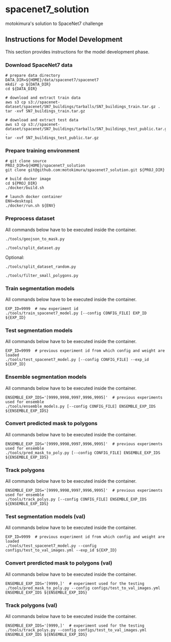 # spacenet7_solution

motokimura's solution to SpaceNet7 challenge

## Instructions for Model Development

This section provides instructions for the model development phase.

### Download SpaceNet7 data

```
# prepare data directory
DATA_DIR=${HOME}/data/spacenet7/spacenet7
mkdir -p ${DATA_DIR}
cd ${DATA_DIR}

# download and extract train data
aws s3 cp s3://spacenet-dataset/spacenet/SN7_buildings/tarballs/SN7_buildings_train.tar.gz .
tar -xvf SN7_buildings_train.tar.gz

# download and extract test data
aws s3 cp s3://spacenet-dataset/spacenet/SN7_buildings/tarballs/SN7_buildings_test_public.tar.gz .
tar -xvf SN7_buildings_test_public.tar.gz
```

### Prepare training environment

```
# git clone source
PROJ_DIR=${HOME}/spacenet7_solution
git clone git@github.com:motokimura/spacenet7_solution.git ${PROJ_DIR}

# build docker image
cd ${PROJ_DIR}
./docker/build.sh

# launch docker container
ENV=desktop1
./docker/run.sh ${ENV}
```

### Preprocess dataset

All commands below have to be executed inside the container.

```
./tools/geojson_to_mask.py

./tools/split_dataset.py
```

Optional:

```
./tools/split_dataset_random.py

./tools/filter_small_polygons.py
```

### Train segmentation models

All commands below have to be executed inside the container.

```
EXP_ID=9999  # new experiment id
./tools/train_spacenet7_model.py [--config CONFIG_FILE] EXP_ID ${EXP_ID}
```

### Test segmentation models

All commands below have to be executed inside the container.

```
EXP_ID=9999  # previous experiment id from which config and weight are loaded
./tools/test_spacenet7_model.py [--config CONFIG_FILE] --exp_id ${EXP_ID}
```

### Ensemble segmentation models

All commands below have to be executed inside the container.

```
ENSEMBLE_EXP_IDS='[9999,9998,9997,9996,9995]'  # previous experiments used for ensemble
./tools/ensemble_models.py [--config CONFIG_FILE] ENSEMBLE_EXP_IDS ${ENSEMBLE_EXP_IDS}
```

### Convert predicted mask to polygons

All commands below have to be executed inside the container.

```
ENSEMBLE_EXP_IDS='[9999,9998,9997,9996,9995]'  # previous experiments used for ensemble
./tools/pred_mask_to_poly.py [--config CONFIG_FILE] ENSEMBLE_EXP_IDS ${ENSEMBLE_EXP_IDS}
```

### Track polygons

All commands below have to be executed inside the container.

```
ENSEMBLE_EXP_IDS='[9999,9998,9997,9996,9995]'  # previous experiments used for ensemble
./tools/track_polys.py [--config CONFIG_FILE] ENSEMBLE_EXP_IDS ${ENSEMBLE_EXP_IDS}
```

### Test segmentation models (val)

All commands below have to be executed inside the container.

```
EXP_ID=9999  # previous experiment id from which config and weight are loaded
./tools/test_spacenet7_model.py --config configs/test_to_val_images.yml --exp_id ${EXP_ID}
```

### Convert prerdicted mask to polygons (val)

All commands below have to be executed inside the container.

```
ENSEMBLE_EXP_IDS='[9999,]'  # experiment used for the testing
./tools/pred_mask_to_poly.py --config configs/test_to_val_images.yml ENSEMBLE_EXP_IDS ${ENSEMBLE_EXP_IDS}
```

### Track polygons (val)

All commands below have to be executed inside the container.

```
ENSEMBLE_EXP_IDS='[9999,]'  # experiment used for the testing
./tools/track_polys.py --config configs/test_to_val_images.yml ENSEMBLE_EXP_IDS ${ENSEMBLE_EXP_IDS}
```
